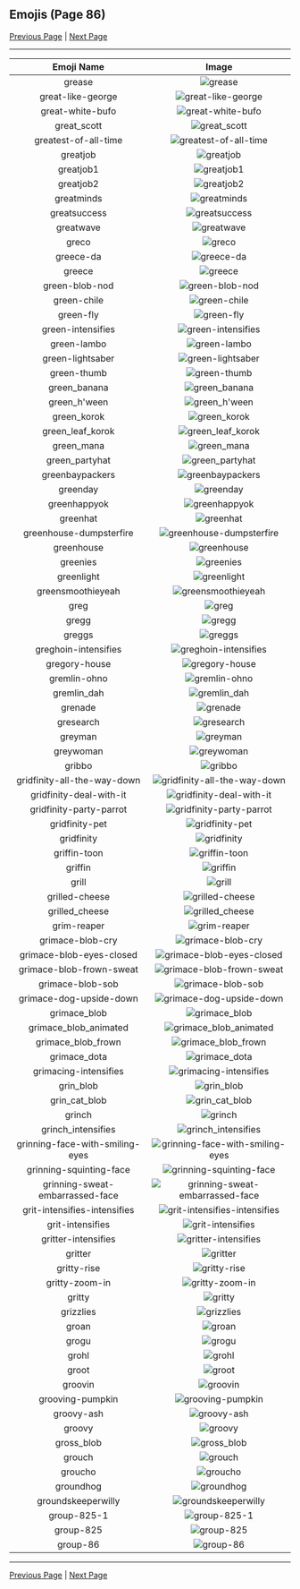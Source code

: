 
## Emojis (Page 86)

[Previous Page](/docs/hc/page-g-0085.md)
  | [Next Page](/docs/hc/page-g-0087.md)

<hr />

|Emoji Name|Image|
| :-: | :-: |
|grease| ![grease](/emojis/hc/grease.png)|
|great-like-george| ![great-like-george](/emojis/hc/great-like-george.png)|
|great-white-bufo| ![great-white-bufo](/emojis/hc/great-white-bufo.png)|
|great_scott| ![great_scott](/emojis/hc/great_scott.png)|
|greatest-of-all-time| ![greatest-of-all-time](/emojis/hc/greatest-of-all-time.png)|
|greatjob| ![greatjob](/emojis/hc/greatjob.jpg)|
|greatjob1| ![greatjob1](/emojis/hc/greatjob1.jpg)|
|greatjob2| ![greatjob2](/emojis/hc/greatjob2.jpg)|
|greatminds| ![greatminds](/emojis/hc/greatminds.jpg)|
|greatsuccess| ![greatsuccess](/emojis/hc/greatsuccess.jpg)|
|greatwave| ![greatwave](/emojis/hc/greatwave.png)|
|greco| ![greco](/emojis/hc/greco.png)|
|greece-da| ![greece-da](/emojis/hc/greece-da.png)|
|greece| ![greece](/emojis/hc/greece.gif)|
|green-blob-nod| ![green-blob-nod](/emojis/hc/green-blob-nod.gif)|
|green-chile| ![green-chile](/emojis/hc/green-chile.png)|
|green-fly| ![green-fly](/emojis/hc/green-fly.png)|
|green-intensifies| ![green-intensifies](/emojis/hc/green-intensifies.gif)|
|green-lambo| ![green-lambo](/emojis/hc/green-lambo.png)|
|green-lightsaber| ![green-lightsaber](/emojis/hc/green-lightsaber.png)|
|green-thumb| ![green-thumb](/emojis/hc/green-thumb.png)|
|green_banana| ![green_banana](/emojis/hc/green_banana.png)|
|green_h'ween| ![green_h'ween](/emojis/hc/green_h'ween.png)|
|green_korok| ![green_korok](/emojis/hc/green_korok.png)|
|green_leaf_korok| ![green_leaf_korok](/emojis/hc/green_leaf_korok.png)|
|green_mana| ![green_mana](/emojis/hc/green_mana.png)|
|green_partyhat| ![green_partyhat](/emojis/hc/green_partyhat.png)|
|greenbaypackers| ![greenbaypackers](/emojis/hc/greenbaypackers.png)|
|greenday| ![greenday](/emojis/hc/greenday.jpg)|
|greenhappyok| ![greenhappyok](/emojis/hc/greenhappyok.gif)|
|greenhat| ![greenhat](/emojis/hc/greenhat.png)|
|greenhouse-dumpsterfire| ![greenhouse-dumpsterfire](/emojis/hc/greenhouse-dumpsterfire.gif)|
|greenhouse| ![greenhouse](/emojis/hc/greenhouse.png)|
|greenies| ![greenies](/emojis/hc/greenies.png)|
|greenlight| ![greenlight](/emojis/hc/greenlight.png)|
|greensmoothieyeah| ![greensmoothieyeah](/emojis/hc/greensmoothieyeah.png)|
|greg| ![greg](/emojis/hc/greg.png)|
|gregg| ![gregg](/emojis/hc/gregg.png)|
|greggs| ![greggs](/emojis/hc/greggs.png)|
|greghoin-intensifies| ![greghoin-intensifies](/emojis/hc/greghoin-intensifies.gif)|
|gregory-house| ![gregory-house](/emojis/hc/gregory-house.jpg)|
|gremlin-ohno| ![gremlin-ohno](/emojis/hc/gremlin-ohno.png)|
|gremlin_dah| ![gremlin_dah](/emojis/hc/gremlin_dah.jpg)|
|grenade| ![grenade](/emojis/hc/grenade.jpg)|
|gresearch| ![gresearch](/emojis/hc/gresearch.png)|
|greyman| ![greyman](/emojis/hc/greyman.png)|
|greywoman| ![greywoman](/emojis/hc/greywoman.png)|
|gribbo| ![gribbo](/emojis/hc/gribbo.png)|
|gridfinity-all-the-way-down| ![gridfinity-all-the-way-down](/emojis/hc/gridfinity-all-the-way-down.gif)|
|gridfinity-deal-with-it| ![gridfinity-deal-with-it](/emojis/hc/gridfinity-deal-with-it.gif)|
|gridfinity-party-parrot| ![gridfinity-party-parrot](/emojis/hc/gridfinity-party-parrot.gif)|
|gridfinity-pet| ![gridfinity-pet](/emojis/hc/gridfinity-pet.gif)|
|gridfinity| ![gridfinity](/emojis/hc/gridfinity.png)|
|griffin-toon| ![griffin-toon](/emojis/hc/griffin-toon.png)|
|griffin| ![griffin](/emojis/hc/griffin.png)|
|grill| ![grill](/emojis/hc/grill.png)|
|grilled-cheese| ![grilled-cheese](/emojis/hc/grilled-cheese.png)|
|grilled_cheese| ![grilled_cheese](/emojis/hc/grilled_cheese.png)|
|grim-reaper| ![grim-reaper](/emojis/hc/grim-reaper.png)|
|grimace-blob-cry| ![grimace-blob-cry](/emojis/hc/grimace-blob-cry.png)|
|grimace-blob-eyes-closed| ![grimace-blob-eyes-closed](/emojis/hc/grimace-blob-eyes-closed.png)|
|grimace-blob-frown-sweat| ![grimace-blob-frown-sweat](/emojis/hc/grimace-blob-frown-sweat.png)|
|grimace-blob-sob| ![grimace-blob-sob](/emojis/hc/grimace-blob-sob.png)|
|grimace-dog-upside-down| ![grimace-dog-upside-down](/emojis/hc/grimace-dog-upside-down.png)|
|grimace_blob| ![grimace_blob](/emojis/hc/grimace_blob.png)|
|grimace_blob_animated| ![grimace_blob_animated](/emojis/hc/grimace_blob_animated.gif)|
|grimace_blob_frown| ![grimace_blob_frown](/emojis/hc/grimace_blob_frown.gif)|
|grimace_dota| ![grimace_dota](/emojis/hc/grimace_dota.gif)|
|grimacing-intensifies| ![grimacing-intensifies](/emojis/hc/grimacing-intensifies.gif)|
|grin_blob| ![grin_blob](/emojis/hc/grin_blob.png)|
|grin_cat_blob| ![grin_cat_blob](/emojis/hc/grin_cat_blob.png)|
|grinch| ![grinch](/emojis/hc/grinch.png)|
|grinch_intensifies| ![grinch_intensifies](/emojis/hc/grinch_intensifies.gif)|
|grinning-face-with-smiling-eyes| ![grinning-face-with-smiling-eyes](/emojis/hc/grinning-face-with-smiling-eyes.gif)|
|grinning-squinting-face| ![grinning-squinting-face](/emojis/hc/grinning-squinting-face.gif)|
|grinning-sweat-embarrassed-face| ![grinning-sweat-embarrassed-face](/emojis/hc/grinning-sweat-embarrassed-face.gif)|
|grit-intensifies-intensifies| ![grit-intensifies-intensifies](/emojis/hc/grit-intensifies-intensifies.gif)|
|grit-intensifies| ![grit-intensifies](/emojis/hc/grit-intensifies.gif)|
|gritter-intensifies| ![gritter-intensifies](/emojis/hc/gritter-intensifies.gif)|
|gritter| ![gritter](/emojis/hc/gritter.png)|
|gritty-rise| ![gritty-rise](/emojis/hc/gritty-rise.gif)|
|gritty-zoom-in| ![gritty-zoom-in](/emojis/hc/gritty-zoom-in.gif)|
|gritty| ![gritty](/emojis/hc/gritty.png)|
|grizzlies| ![grizzlies](/emojis/hc/grizzlies.png)|
|groan| ![groan](/emojis/hc/groan.png)|
|grogu| ![grogu](/emojis/hc/grogu.png)|
|grohl| ![grohl](/emojis/hc/grohl.png)|
|groot| ![groot](/emojis/hc/groot.gif)|
|groovin| ![groovin](/emojis/hc/groovin.gif)|
|grooving-pumpkin| ![grooving-pumpkin](/emojis/hc/grooving-pumpkin.gif)|
|groovy-ash| ![groovy-ash](/emojis/hc/groovy-ash.gif)|
|groovy| ![groovy](/emojis/hc/groovy.png)|
|gross_blob| ![gross_blob](/emojis/hc/gross_blob.png)|
|grouch| ![grouch](/emojis/hc/grouch.jpg)|
|groucho| ![groucho](/emojis/hc/groucho.png)|
|groundhog| ![groundhog](/emojis/hc/groundhog.png)|
|groundskeeperwilly| ![groundskeeperwilly](/emojis/hc/groundskeeperwilly.png)|
|group-825-1| ![group-825-1](/emojis/hc/group-825-1.png)|
|group-825| ![group-825](/emojis/hc/group-825.png)|
|group-86| ![group-86](/emojis/hc/group-86.png)|

<hr/>

[Previous Page](/docs/hc/page-g-0085.md)
  | [Next Page](/docs/hc/page-g-0087.md)